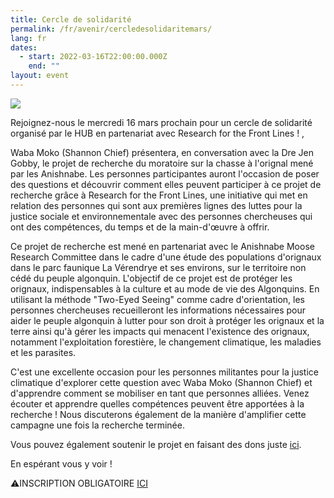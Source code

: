 ```yaml
---
title: Cercle de solidarité
permalink: /fr/avenir/cercledesolidaritemars/
lang: fr
dates:
  - start: 2022-03-16T22:00:00.000Z
    end: ""
layout: event
---
```

![](/media/1.png)

Rejoignez-nous le mercredi 16 mars prochain pour un cercle de solidarité organisé par le HUB en partenariat avec Research for the Front Lines ! ,

Waba Moko (Shannon Chief) présentera, en conversation avec la Dre Jen Gobby, le projet de recherche du moratoire sur la chasse à l'orignal mené par les Anishnabe. Les personnes participantes auront l'occasion de poser des questions et découvrir comment elles peuvent participer à ce projet de recherche grâce à Research for the Front Lines, une initiative qui met en relation des personnes qui sont aux premières lignes des luttes pour la justice sociale et environnementale avec des personnes chercheuses qui ont des compétences, du temps et de la main-d'œuvre à offrir. 

Ce projet de recherche est mené en partenariat avec le Anishnabe Moose Research Committee dans le cadre d'une étude des populations d'orignaux dans le parc faunique La Vérendrye et ses environs, sur le territoire non cédé du peuple algonquin. L'objectif de ce projet est de protéger les orignaux, indispensables à la culture et au mode de vie des Algonquins. En utilisant la méthode "Two-Eyed Seeing" comme cadre d'orientation, les personnes chercheuses recueilleront les informations nécessaires pour aider le peuple algonquin à lutter pour son droit à protéger les orignaux et la terre ainsi qu'à gérer les impacts qui menacent l'existence des orignaux, notamment l'exploitation forestière, le changement climatique, les maladies et les parasites. 

C'est une excellente occasion pour les personnes militantes pour la justice climatique d'explorer cette question avec Waba Moko (Shannon Chief) et d'apprendre comment se mobiliser en tant que personnes alliées. Venez écouter et apprendre quelles compétences peuvent être apportées à la recherche ! Nous discuterons également de la manière d'amplifier cette campagne une fois la recherche terminée. 

Vous pouvez également soutenir le projet en faisant des dons juste [ici](https://smallchangefund.ca/project/help-support-algonquin-led-research-to-protect-moose-populations-on-the-unceded-traditional-territory-of-the-algonquin-people/).

En espérant vous y voir ! 

⚠️INSCRIPTION OBLIGATOIRE [ICI](https://us02web.zoom.us/meeting/register/tZcqdOCupjwjHdMZxWd1ccNdJteA-pCqf_fi)